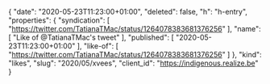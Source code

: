 {
  "date": "2020-05-23T11:23:00+01:00",
  "deleted": false,
  "h": "h-entry",
  "properties": {
    "syndication": [
      "https://twitter.com/TatianaTMac/status/1264078383681376256"
    ],
    "name": [
      "Like of @TatianaTMac's tweet"
    ],
    "published": [
      "2020-05-23T11:23:00+01:00"
    ],
    "like-of": [
      "https://twitter.com/TatianaTMac/status/1264078383681376256"
    ]
  },
  "kind": "likes",
  "slug": "2020/05/xvees",
  "client_id": "https://indigenous.realize.be"
}
